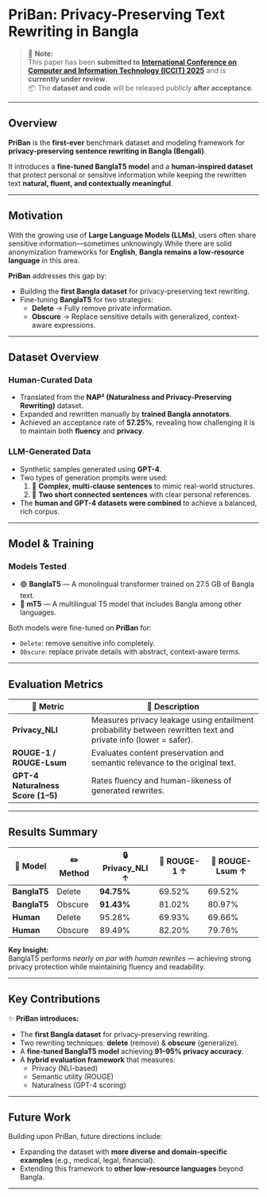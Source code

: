 #  PriBan: Privacy-Preserving Text Rewriting in Bangla

> 📝 **Note:**  
> This paper has been **submitted to** [**International Conference on Computer and Information Technology (ICCIT) 2025**](https://iccit.org.bd/2025/about-iccit/) and is **currently under review**.  
> 📦 The **dataset and code** will be released publicly **after acceptance**.

---

##  Overview

**PriBan** is the **first-ever** benchmark dataset and modeling framework for **privacy-preserving sentence rewriting in Bangla (Bengali)**. 

It introduces a **fine-tuned BanglaT5 model** and a **human-inspired dataset** that protect personal or sensitive information while keeping the rewritten text **natural, fluent, and contextually meaningful**.

---

##  Motivation

With the growing use of **Large Language Models (LLMs)**, users often share sensitive information—sometimes unknowingly.While there are solid anonymization frameworks for **English**, **Bangla remains a low-resource language** in this area.  

 **PriBan** addresses this gap by:
-  Building the **first Bangla dataset** for privacy-preserving text rewriting.  
-  Fine-tuning **BanglaT5** for two strategies:
    - **Delete** → Fully remove private information.  
    - **Obscure** → Replace sensitive details with generalized, context-aware expressions.  

---

##  Dataset Overview

###  Human-Curated Data
- Translated from the **NAP² (Naturalness and Privacy-Preserving Rewriting)** dataset.  
- Expanded and rewritten manually by **trained Bangla annotators**.  
- Achieved an acceptance rate of **57.25%**, revealing how challenging it is to maintain both **fluency** and **privacy**.

###  LLM-Generated Data
- Synthetic samples generated using **GPT-4**.  
- Two types of generation prompts were used:
  1. 🧩 **Complex, multi-clause sentences** to mimic real-world structures.  
  2. 💬 **Two short connected sentences** with clear personal references.  
- The **human and GPT-4 datasets were combined** to achieve a balanced, rich corpus.  

---

##  Model & Training

###  Models Tested
- 🟢 **BanglaT5** — A monolingual transformer trained on 27.5 GB of Bangla text.  
- 🔵 **mT5** — A multilingual T5 model that includes Bangla among other languages.  

Both models were fine-tuned on **PriBan** for:
- `Delete`: remove sensitive info completely.  
- `Obscure`: replace private details with abstract, context-aware terms.  

---

##  Evaluation Metrics

| 🧾 Metric | 🎯 Description |
|-----------|----------------|
| **Privacy_NLI** | Measures privacy leakage using entailment probability between rewritten text and private info (lower = safer). |
| **ROUGE-1 / ROUGE-Lsum** | Evaluates content preservation and semantic relevance to the original text. |
| **GPT-4 Naturalness Score (1–5)** | Rates fluency and human-likeness of generated rewrites. |

---

##  Results Summary

| 🧠 Model | ✏️ Method | 🔒 Privacy_NLI ↑ | 🧩 ROUGE-1 ↑ | 🧾 ROUGE-Lsum ↑ |
|----------|------------|-----------------|---------------|-----------------|
| **BanglaT5** | Delete | **94.75%** | 69.52% | 69.52% |
| **BanglaT5** | Obscure | **91.43%** | 81.02% | 80.97% |
| **Human** | Delete | 95.28% | 69.93% | 69.66% |
| **Human** | Obscure | 89.49% | 82.20% | 79.76% |

 **Key Insight:**  
BanglaT5 performs *nearly on par with human rewrites* — achieving strong privacy protection while maintaining fluency and readability.

---

##  Key Contributions

✨ **PriBan introduces:**
-  The **first Bangla dataset** for privacy-preserving rewriting.  
-  Two rewriting techniques: **delete** (remove) & **obscure** (generalize).  
-  A **fine-tuned BanglaT5 model** achieving **91–95% privacy accuracy**.  
-  A **hybrid evaluation framework** that measures:
    - Privacy (NLI-based)
    - Semantic utility (ROUGE)
    - Naturalness (GPT-4 scoring)

---

##  Future Work

 Building upon PriBan, future directions include:
-  Expanding the dataset with **more diverse and domain-specific examples** (e.g., medical, legal, financial).    
-  Extending this framework to **other low-resource languages** beyond Bangla.

---
